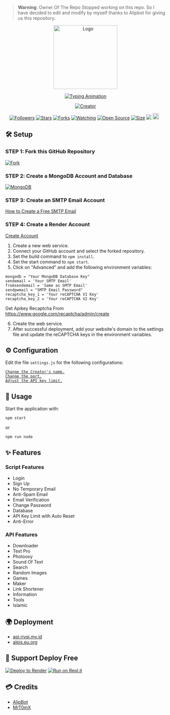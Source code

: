 > **Warning**: Owner Of The Repo Stopped working on this repo. So I have decided to edit and modify by myself thanks to Alipbot for giving us this repository.

<p align="center">
  <img src="https://i.postimg.cc/4NkfZjMr/icon.png" width="200" height="200" alt="Logo">
</p>

<p align="center">
  <a href="#">
    <img src="http://readme-typing-svg.herokuapp.com?color=d1fa02&center=true&vCenter=true&multiline=false&lines=Welcome+To+Rest+Api+Razan+" alt="Typing Animation">
  </a>
</p>

<p align="center">
  <a href="#"><img title="Creator" src="https://img.shields.io/badge/Modified By MrTomXxX-red.svg?style=for-the-badge&logo=github"></a>
</p>

<p align="center">
  <a href="https://github.com/MrT0mX?tab=followers"><img title="Followers" src="https://img.shields.io/github/followers/MrT0mX?color=green&style=flat-square"></a>
  <a href="https://github.com/MrT0mX/Better-Api/stargazers/"><img title="Stars" src="https://img.shields.io/github/stars/MrT0mX/Better-Api?color=white&style=flat-square"></a>
  <a href="https://github.com/MrT0mX/Better-Api/network/members"><img title="Forks" src="https://img.shields.io/github/forks/MrT0mX/Better-Api?color=yellow&style=flat-square"></a>
  <a href="https://github.com/MrT0mX/Better-Api/watchers"><img title="Watching" src="https://img.shields.io/github/watchers/MrT0mX/Better-Api?label=Watchers&color=red&style=flat-square"></a>
  <a href="https://github.com/MrT0mX/Better-Api"><img title="Open Source" src="https://badges.frapsoft.com/os/v2/open-source.svg?v=103"></a>
  <a href="https://github.com/MrT0mX/Better-Api/"><img title="Size" src="https://img.shields.io/github/repo-size/MrT0mX/Better-Api?style=flat-square&color=darkred"></a>
  <a href="https://hits.seeyoufarm.com"><img src="https://hits.seeyoufarm.com/api/count/incr/badge.svg?url=https%3A%2F%2Fgithub.com%2FMrT0mX%2FBetter-Api%2Fhit-counter&count_bg=%2379C83D&title_bg=%23555555&icon=probot.svg&icon_color=%2304FF00&title=hits&edge_flat=false"/></a>
  <a href="https://github.com/MrT0mX/Better-Api/graphs/commit-activity"><img height="20" src="https://img.shields.io/badge/Maintained-No-red.svg"></a>&nbsp;&nbsp;
</p>

## 🛠️ Setup

### STEP 1: Fork this GitHub Repository

[![Fork](https://telegra.ph/file/0ac5b4f21a7c153f3bfc7.png)](https://github.com/MrT0mX/Better-Api/fork)

### STEP 2: Create a MongoDB Account and Database

[![MongoDB](https://telegra.ph/file/1bc5c9749e8a46d167619.png)](https://www.mongodb.com/cloud/atlas/register)

### STEP 3: Create an SMTP Email Account

[How to Create a Free SMTP Email](https://www.youtube.com/watch?v=1YXVdyVuFGA)

### STEP 4: Create a Render Account

[Create Account](https://dashboard.render.com/register)

1. Create a new web service.
2. Connect your GitHub account and select the forked repository.
3. Set the build command to `npm install`.
4. Set the start command to `npm start`.
5. Click on "Advanced" and add the following environment variables:

```
mongodb = "Your MongoDB Database Key"
sendemail = 'Your SMTP Email'
fromsendemail = 'Same as SMTP Email'
sendpwmail = "SMTP Email Password"
recaptcha_key_1 = 'Your reCAPTCHA V1 Key'
recaptcha_key_2 = 'Your reCAPTCHA V2 Key'
```

Get Apikey Recaptcha From https://www.google.com/recaptcha/admin/create

6. Create the web service.
7. After successful deployment, add your website's domain to the settings file and update the reCAPTCHA keys in the environment variables.

## ⚙️ Configuration

Edit the file `settings.js` for the following configurations:

[`Change the Creator's name.`](https://github.com/MrT0mX/Better-Api/blob/master/settings.js#:~:text=creator%20%3D%20%27-,%E4%B9%82%F0%9D%98%BC%F0%9D%99%A1%F0%9D%99%9E%F0%9D%99%A5%E4%B9%82,-%27%20//%20Nama)<br>
[`Change the port.`](https://github.com/MrT0mX/Better-Api/blob/master/settings.js#:~:text=port%20%3D-,8080,-//port%20host)<br>
[`Adjust the API key limit.`](https://github.com/MrT0mX/Better-Api/blob/master/settings.js#:~:text=LimitApikey%20%3D-,200,-//%20Limit%20Apikey%20default)<br>

## 🚀 Usage

Start the application with:

```
npm start
```

or

```
npm run node
```

## ✨ Features

### Script Features

- Login
- Sign Up
- No Temporary Email
- Anti-Spam Email
- Email Verification
- Change Password
- Database
- API Key Limit with Auto Reset
- Anti-Error

### API Features

- Downloader
- Text Pro
- Photooxy
- Sound Of Text
- Search
- Random Images
- Games
- Maker
- Link Shortener
- Information
- Tools
- Islamic

## 🌍 Deployment

- [api.rivqi.my.id](https://api.rivqi.my.id)
- [alpis.eu.org](https://alpis.eu.org)

## 👏 Support Deploy Free

[![Deploy to Render](https://render.com/images/deploy-to-render-button.svg)](https://render.com/deploy)
[![Run on Repl.it](https://repl.it/badge/github/MrT0mX/Better-Api)](https://replit.com)

## 💳 Credits

- [AlipBot](https://github.com/AlipBot)
- [MrT0mX](https://github.com/MrT0mX)
